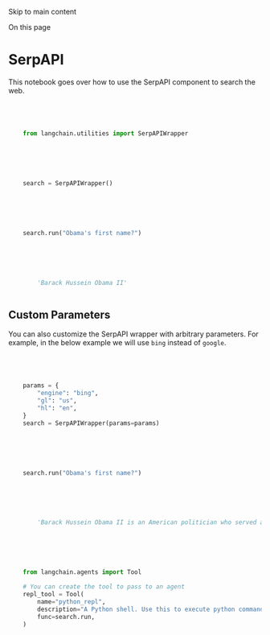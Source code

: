 

Skip to main content

On this page

# SerpAPI

This notebook goes over how to use the SerpAPI component to search the web.

```python




    from langchain.utilities import SerpAPIWrapper



```


```python




    search = SerpAPIWrapper()



```


```python




    search.run("Obama's first name?")



```


```python




        'Barack Hussein Obama II'



```


## Custom Parameters​

You can also customize the SerpAPI wrapper with arbitrary parameters. For example, in the below example we will use `bing` instead of `google`.

```python




    params = {
        "engine": "bing",
        "gl": "us",
        "hl": "en",
    }
    search = SerpAPIWrapper(params=params)



```


```python




    search.run("Obama's first name?")



```


```python




        'Barack Hussein Obama II is an American politician who served as the 44th president of the United States from 2009 to 2017. A member of the Democratic Party, Obama was the first African-American presi…New content will be added above the current area of focus upon selectionBarack Hussein Obama II is an American politician who served as the 44th president of the United States from 2009 to 2017. A member of the Democratic Party, Obama was the first African-American president of the United States. He previously served as a U.S. senator from Illinois from 2005 to 2008 and as an Illinois state senator from 1997 to 2004, and previously worked as a civil rights lawyer before entering politics.Wikipediabarackobama.com'



```


```python




    from langchain.agents import Tool

    # You can create the tool to pass to an agent
    repl_tool = Tool(
        name="python_repl",
        description="A Python shell. Use this to execute python commands. Input should be a valid python command. If you want to see the output of a value, you should print it out with `print(...)`.",
        func=search.run,
    )



```
